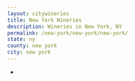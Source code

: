 ```yaml
---
layout: citywineries
title: New York Wineries
description: Wineries in New York, NY
permalink: /new-york/new-york/new-york/
state: ny
county: new york
city: new york
---
```

-
